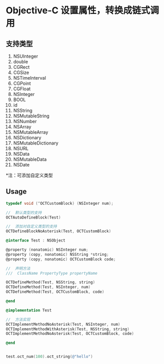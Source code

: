 # Objective-C 设置属性，转换成链式调用

## 支持类型
1. NSUInteger
2. double
3. CGRect
4. CGSize
5. NSTimeInterval
6. CGPoint
7. CGFloat
8. NSInteger
9. BOOL
10. id
11. NSString
12. NSMutableString
13. NSNumber
14. NSArray
15. NSMutableArray
16. NSDictionary
17. NSMutableDictionary
18. NSURL
19. NSData
20. NSMutableData
21. NSDate

*注：可添加自定义类型

## Usage

```objectivec
typedef void (^OCTCustomBlock) (NSInteger num);

//  默认类型的支持
OCTAutoDefineBlock(Test)

//  添加对自定义类型的支持
OCTDefineBlockNoAsterisk(Test, OCTCustomBlock)

@interface Test : NSObject

@property (nonatomic) NSInteger num;
@property (copy, nonatomic) NSString *string;
@property (copy, nonatomic) OCTCustomBlock code;

//  声明方法
///  ClassName PropertyType propertyName

OCTDefineMethod(Test, NSString, string)
OCTDefineMethod(Test, NSInteger, num)
OCTDefineMethod(Test, OCTCustomBlock, code)

@end

@implementation Test

//  方法实现
OCTImplementMethodNoAsterisk(Test, NSInteger, num)
OCTImplementMethodWithAsterisk(Test, NSString, string)
OCTImplementMethodNoAsterisk(Test, OCTCustomBlock, code)

@end


test.oct_num(100).oct_string(@"hello")

```